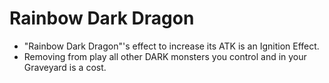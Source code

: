 # Rainbow Dark Dragon

*   "Rainbow Dark Dragon"'s effect to increase its ATK is an Ignition Effect.
*   Removing from play all other DARK monsters you control and in your Graveyard is a cost.
